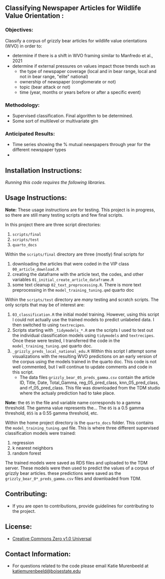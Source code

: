 ## Classifying Newspaper Articles for Wildlife Value Orientation :
### Objectives:
Classify a corpus of grizzly bear articles for wildlife value orientations (WVO) in order to:

- determine if there is a shift in WVO framing similar to Manfredo et al., 2021
- determine if external pressures on values impact those trends such as
  - the type of newspaper coverage (local and in bear range, local and not in bear range, "elite" national)
  - ownership of newspaper (conglomerate or not)
  - topic (bear attack or not)
  - time (year, months or years before or after a specific event)

### Methodology:
- Supervised classification. Final algorithm to be determined. 
- Some sort of multilevel or multivariate glm

### Anticipated Results:
- Time series showing the % mutual newspapers through year for the different newspaper types
- 

## Installation Instructions:
*Running this code requires the following libraries.*

## Usage Instructions:
**Note:** These usage instructions are for testing. This project is in progress, so there are still many testing scripts and few final scripts.

In this project there are three script directories:

  1. `scripts/final`
  2. `scripts/test`
  3. `quarto_docs`
  
Within the `scripts/final` directory are three (mostly) final scripts for 

 1. downloading the articles that were coded in the VIP class `00_article_download.R`
 2. creating the dataframe with the article text, the codes, and other variables `01_initial_create_article_dataframe.R`
 3. some text cleanup `02_text_preprocessing.R`. There is more text preprocessing in the `model_training_tuning.qmd` quarto doc

Within the `scripts/test` directory are *many* testing and scratch scripts. The only scripts that may be of interest are:

  1. `03_classification.R` the initial model training. However, using this script I could not actually use the trained models to predict unlabeled data. I then switched to using `textrecipes`.
  2. Scripts starting with `_tidymodels_*.R` are the scripts I used to test out the individual classification models using `tidymodels` and `textrecipes`. Once these were tested, I transferred the code in the `model_training_tuning.qmd` quarto doc.
  3. `_grizzly_preds_local_national_edu.R` Within this script I attempt some visualizations with the resulting WVO predictions on an early version of the corpus using the models trained in the quarto doc. This code is not well commented, but I will continue to update comments and code in this script. 
     - The data files `grizzly_bear_05_preds_gamma.csv` contain the article ID, Title, Date, Total_Gamma, reg_05_pred_class, knn_05_pred_class, and rf_05_pred_class. This file was downloaded from the TDM studio where the actualy prediction had to take place. 

**Note:** the `05` in the file and variable name corresponds to a gamma threshold. The gamma value represents the... The `05` is a 0.5 gamma threshold, `055` is a 0.55 gamma threshold, etc.


Within the home project directory is the `quarto_docs` folder. This contains the `model_training_tuning.qmd` file. This is where three different supervised classification models were trained:

1. regression
2. k nearest neighbors
3. random forest

The trained models were saved as RDS files and uploaded to the TDM server. These models were then used to predict the values of a corpus of grizzly bear articles.
these predictions were saved as the `grizzly_bear_0*_preds_gamma.csv` files and downloaded from TDM. 



## Contributing:
- If you are open to contributions, provide guidelines for contributing to the project.

## License:
- [Creative Commons Zero v1.0 Universal](https://creativecommons.org/publicdomain/zero/1.0/deed.en)

## Contact Information:
- For questions related to the code please email Katie Murenbeeld at 
[katiemurenbeeld@boisestate.edu](mailto:katiemurenbeeld@boisestate.edu)



